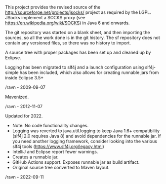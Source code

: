 This project provides the revised source of the
<http://sourceforge.net/projects/jsocks/> project as
required by the LGPL. JSocks implement a SOCKS proxy
(see <https://en.wikipedia.org/wiki/SOCKS>) in Java 6 and onwards.

The git repository was started on a blank sheet,
and then importing the sources, so all the
work done is in the git history. The sf repository
does not contain any versioned files, so there
was no history to import.

A source tree with proper packages has been
set up and cleaned up by Eclipse.

Logging has been migrated to slf4j and a
launch configuration using slf4j-simple has
been included, which also allows for creating
runnable jars from inside Eclipse 3.5+

/ravn - 2009-09-07

Mavenized.

/ravn - 2012-11-07

Updated for 2022.

* Note: No code functionality changes.
* Logging was reverted to java.util.logging to keep Java 1.6+ compatibility (slf4j 2.0 requires Java 8)
  and avoid dependencies for
  the runnable jar. If you need another logging framework, consider looking into the various slf4j tools
  (<https://www.slf4j.org/legacy.html>)
* IntelliJ and Eclipse report fewer warnings.
* Creates a runnable jar.
* GitHub Actions support. Exposes runnable jar as build artifact.
* Original source tree converted to Maven layout.

/ravn - 2022-09-11
